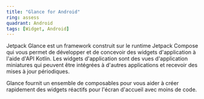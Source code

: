 ```yaml
---
title: "Glance for Android"
ring: assess
quadrant: Android
tags: [Widget, Android]
---
```


<p>Jetpack Glance est un framework construit sur le runtime Jetpack Compose qui vous permet de développer et de concevoir des widgets d'application à l'aide d'API Kotlin. Les widgets d'application sont des vues d'application miniatures qui peuvent être intégrées à d'autres applications et recevoir des mises à jour périodiques.</p>

<p>Glance fournit un ensemble de composables pour vous aider à créer rapidement des widgets réactifs pour l'écran d'accueil avec moins de code.</p>
